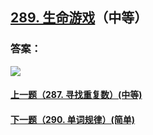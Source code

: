 ## [289. 生命游戏](https://leetcode-cn.com/problems/game-of-life/)（中等）





### 答案：



![](https://img-blog.csdnimg.cn/20200807155236311.png)

#### [上一题（287. 寻找重复数）(中等)](https://github.com/sdwwld/leetCode/blob/master/src/main/java/com/wld/java/leetcode/leetCode0287.md)

#### [下一题（290. 单词规律）(简单)](https://github.com/sdwwld/leetCode/blob/master/src/main/java/com/wld/java/leetcode/leetCode0290.md)